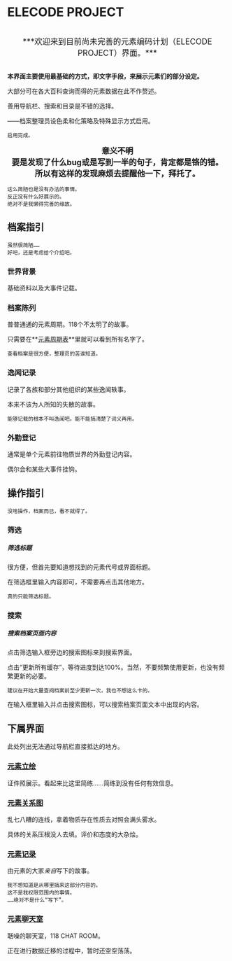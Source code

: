# ELECODE PROJECT

<div class="scrollDiv">
	<p id="elenews"></p>
</div>
<script>
(function () {
	  if (document.readyState === 'loading')
    document.addEventListener('DOMContentLoaded', init)
	  else
    init()
})()
</script>

<br>

<center><font size=4><span class="c014">***欢迎来到目前尚未完善的元素编码计划（ELECODE PROJECT）界面。***</span></font></center>

<br>

**本界面主要使用最基础的方式，即文字手段，来展示元素们的部分设定。**

大部分可在各大百科查询而得的元素数据在此不作赘述。

善用导航栏、搜索和目录是不错的选择。

<span class="c014">——档案整理员设色柔和化策略及特殊显示方式启用。</span>

```
启用完成。
```
<font size=4><center>**~~意义不明~~**</center></font>
<font size=4><center>**要是发现了什么bug或是写到一半的句子，肯定都是铬的错。**</center></font>
<font size=4><center>**所以有这样的发现麻烦去提醒他一下，拜托了。**</center></font>

```
这么简陋也是没有办法的事情。
反正没有什么好展示的。
绝对不是我懒得完善的缘故。
```

## 档案指引

```
虽然很简陋……
好吧，还是考虑给个介绍吧。
```

### 世界背景

基础资料以及大事件记载。

### 档案陈列

普普通通的元素周期。118个不太明了的故事。

只需要在**[元素周期表](?file=2-档案陈列/00-元素周期表 "元素周期表")**里就可以看到所有名字了。

```
查看档案是很方便，整理员的苦谁知道。
```

### 逸闻记录

记录了各族和部分其他组织的某些逸闻轶事。

本来不该为人所知的失散的故事。

```
能够记载的根本不叫逸闻吧。能不能搞清楚了词义再用。
```

### 外勤登记

通常是单个元素前往物质世界的外勤登记内容。

偶尔会和某些大事件挂钩。

## 操作指引

```
没啥操作，档案而已，看不就得了。
```

### 筛选

##### 筛选标题

很方便，但首先要知道想找到的元素代号或界面标题。

在筛选框里输入内容即可，不需要再点击其他地方。

```
真的只能筛选标题。
```

### 搜索

##### 搜索档案页面内容

点击筛选输入框旁边的搜索图标来到搜索界面。

点击“更新所有缓存”，等待进度到达100%。当然，不要频繁使用更新，也没有频繁更新的必要。

```
建议在开始大量查阅档案前至少更新一次，我也不想这么卡的。
```

在输入框里输入并点击搜索图标，可以搜索档案页面文本中出现的内容。

## 下属界面

此处列出无法通过导航栏直接抵达的地方。

### [元素立绘](ecd "元素立绘")

证件照展示。看起来比这里简练……简练到没有任何有效信息。

### [元素关系图](map "元素关系图")

乱七八糟的连线，拿着物质存在性质去对照会满头雾水。

具体的关系压根没人去填。评价和态度的大杂烩。

### [元素记录](log "元素记录")

由元素的大家*亲自*写下的故事。

```
我不想知道是从哪里搞来这部分内容的。
这不是我权限范围内的事情。
……绝对不是什么“写下”。
```

### [元素聊天室](118 "118CR")

聒噪的聊天室，118 CHAT ROOM。

正在进行数据迁移的过程中，暂时还空空荡荡。
